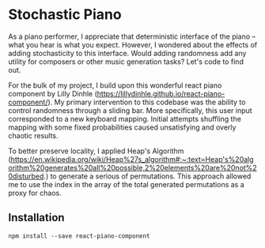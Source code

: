 # Stochastic Piano

As a piano performer, I appreciate that deterministic interface of the piano – what you hear is what you expect. However, I wondered about the effects of adding stochasticity to this interface. Would adding randomness add any utility for composers or other music generation tasks? Let's code to find out.

For the bulk of my project, I build upon this wonderful react piano component by Lilly Dinhle (https://lillydinhle.github.io/react-piano-component/). My primary intervention to this codebase was the ability to control randomness through a sliding bar. More specifically, this user input corresponded to a new keyboard mapping. Initial attempts shuffling the mapping with some fixed probabilities caused unsatisfying and overly chaotic results.

To better preserve locality, I applied Heap's Algorithm (https://en.wikipedia.org/wiki/Heap%27s_algorithm#:~:text=Heap's%20algorithm%20generates%20all%20possible,2%20elements%20are%20not%20disturbed.) to generate a serious of permutations. This approach allowed me to use the index in the array of the total generated permutations as a proxy for chaos. 


## Installation

```shell
npm install --save react-piano-component
```
